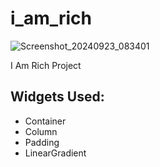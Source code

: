# i_am_rich

![Screenshot_20240923_083401](https://github.com/user-attachments/assets/14bae781-e8b1-4575-bf8a-de5dc9a3a7b2)

I Am Rich Project

## Widgets Used:
* Container
* Column
* Padding
* LinearGradient
